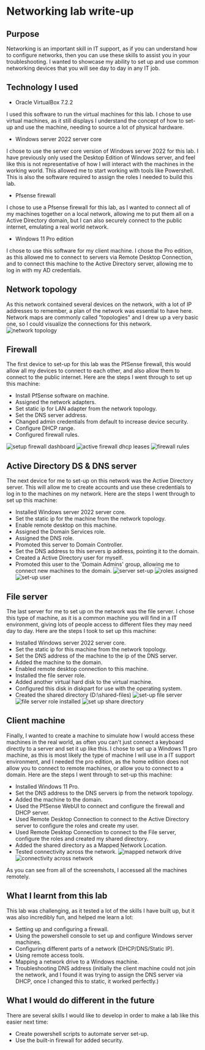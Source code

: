 # Networking lab write-up

## Purpose

Networking is an important skill in IT support, as if you can understand how to configure networks, then you can use these skills to assist you in your troubleshooting. I wanted to showcase my ability to set up and use common networking devices that you will see day to day in any IT job.

## Technology I used

* Oracle VirtualBox 7.2.2

I used this software to run the virtual machines for this lab. I chose to use virtual machines, as it still displays I understand the concept of how to set-up and use the machine, needing to source a lot of physical hardware.

* Windows server 2022 server core

I chose to use the server core version of Windows server 2022 for this lab. I have previously only used the Desktop Edition of Windows server, and feel like this is not representative of how I will interact with the machines in the working world. This allowed me to start working with tools like Powershell. This is also the software required to assign the roles I needed to build this lab.

* Pfsense firewall

I chose to use a Pfsense firewall for this lab, as I wanted to connect all of my machines together on a local network, allowing me to put them all on a Active Directory domain, but I can also securely connect to the public internet, emulating a real world network.

* Windows 11 Pro edition

I chose to use this software for my client machine. I chose the Pro edition, as this allowed me to connect to servers via Remote Desktop Connection, and to connect this machine to the Active Directory server, allowing me to log in with my AD credentials.

## Network topology

As this network contained several devices on the network, with a lot of IP addresses to remember, a plan of the network was essential to have here. Network maps are commonly called "topologies" and I drew up a very basic one, so I could visualize the connections for this network.
![network topology](screenshots/network-topology.png)

## Firewall

The first device to set-up for this lab was the PfSense firewall, this would allow all my devices to connect to each other, and also allow them to connect to the public internet. Here are the steps I went through to set up this machine:

* Install PfSense software on machine.
* Assigned the network adapters.
* Set static ip for LAN adapter from the network topology.
* Set the DNS server address.
* Changed admin credentials from default to increase device security.
* Configure DHCP range.
* Configured firewall rules.

![setup firewall dashboard](screenshots/firewall-dashboard.png)
![active firewall dhcp leases](screenshots/firewall-dhcp.png)
![firewall rules](screenshots/firewall-rules.png)

## Active Directory DS & DNS server

The next device for me to set-up on this network was the Active Directory server. This will allow me to create accounts and use these credentials to log in to the machines on my network. Here are the steps I went through to set up this machine:

* Installed Windows server 2022 server core.
* Set the static ip for the machine from the network topology. 
* Enable remote desktop on this machine.
* Assigned the Domain Services role.
* Assigned the DNS role.
* Promoted this server to Domain Controller.
* Set the DNS address to this servers ip address, pointing it to the domain.
* Created a Active Directory user for myself.
* Promoted this user to the 'Domain Admins' group, allowing me to connect new machines to the domain.
![server set-up](screenshots/dc-server-setup.png)
![roles assigned](screenshots/ad-ds-and-dns-roles.png)
![set-up user](screenshots/setup-ad-user.png)

## File server

The last server for me to set up on the network was the file server. I chose this type of machine, as it is a common machine you will find in a IT environment, giving lots of people access to different files they may need day to day. Here are the steps I took to set up this machine:

* Installed Windows server 2022 server core.
* Set the static ip for this machine from the network topology.
* Set the DNS address of the machine to the ip of the DNS server.
* Added the machine to the domain.
* Enabled remote desktop connection to this machine.
* Installed the file server role.
* Added another virtual hard disk to the virtual machine.
* Configured this disk in diskpart for use with the operating system.
* Created the shared directory (D:\shared-files)
![set-up file server](screenshots/file-server-setup.png)
![file server role installed](screenshots/file-server-role.png)
![set up share directory](screenshots/smbshare-setup.png)

## Client machine

Finally, I wanted to create a machine to simulate how I would access these machines in the real world, as often you can't just connect a keyboard directly to a server and set it up like this. I chose to set up a Windows 11 pro machine, as this is most likely the type of machine I will use in a IT support environment, and I needed the pro edition, as the home edition does not allow you to connect to remote machines, or allow you to connect to a domain. Here are the steps I went through to set-up this machine:

* Installed Windows 11 Pro.
* Set the DNS address to the DNS servers ip from the network topology.
* Added the machine to the domain.
* Used the PfSense WebUI to connect and configure the firewall and DHCP server.
* Used Remote Desktop Connection to connect to the Active Directory server to configure the roles and create my user.
* Used Remote Desktop Connection to connect to the File server, configure the roles and created my shared directory.
* Added the shared directory as a Mapped Network Location.
* Tested connectivity across the network.
![mapped network drive](screenshots/mapped-network-drive.png)
![connectivity across network](screenshots/connectivty-across-network.png)

As you can see from all of the screenshots, I accessed all the machines remotely.

## What I learnt from this lab

This lab was challenging, as it tested a lot of the skills I have built up, but it was also incredibly fun, and helped me learn a lot:

* Setting up and configuring a firewall.
* Using the powershell console to set up and configure Windows server machines.
* Configuring different parts of a network (DHCP/DNS/Static IP).
* Using remote access tools.
* Mapping a network drive to a Windows machine.
* Troubleshooting DNS address (initially the client machine could not join the network, and I found it was trying to assign the DNS server via DHCP, once I changed this to static, it worked perfectly.)

## What I would do different in the future

There are several skills I would like to develop in order to make a lab like this easier next time:

* Create powershell scripts to automate server set-up.
* Use the built-in firewall for added security.

